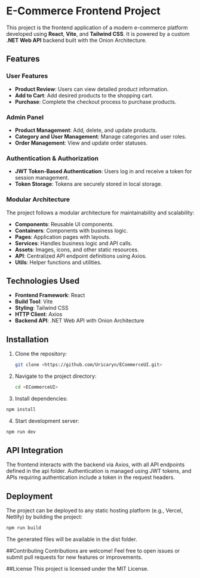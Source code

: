 # E-Commerce Frontend Project

This project is the frontend application of a modern e-commerce platform developed using **React**, **Vite**, and **Tailwind CSS**. It is powered by a custom **.NET Web API** backend built with the Onion Architecture.

## Features

### User Features
- **Product Review**: Users can view detailed product information.
- **Add to Cart**: Add desired products to the shopping cart.
- **Purchase**: Complete the checkout process to purchase products.

### Admin Panel
- **Product Management**: Add, delete, and update products.
- **Category and User Management**: Manage categories and user roles.
- **Order Management**: View and update order statuses.

### Authentication & Authorization
- **JWT Token-Based Authentication**: Users log in and receive a token for session management.
- **Token Storage**: Tokens are securely stored in local storage.

### Modular Architecture
The project follows a modular architecture for maintainability and scalability:
- **Components**: Reusable UI components.
- **Containers**: Components with business logic.
- **Pages**: Application pages with layouts.
- **Services**: Handles business logic and API calls.
- **Assets**: Images, icons, and other static resources.
- **API**: Centralized API endpoint definitions using Axios.
- **Utils**: Helper functions and utilities.

## Technologies Used
- **Frontend Framework**: React
- **Build Tool**: Vite
- **Styling**: Tailwind CSS
- **HTTP Client**: Axios
- **Backend API**: .NET Web API with Onion Architecture

## Installation

1. Clone the repository:
   ```bash
   git clone <https://github.com/Uricaryn/ECommerceUI.git>
   ```
   
2. Navigate to the project directory:

   ```bash
   cd <ECommerceUI>
   ```
   
4. Install dependencies:

 ```bash
npm install
 ```

4. Start development server:

```bash
npm run dev
```

## API Integration
The frontend interacts with the backend via Axios, with all API endpoints defined in the api folder. Authentication is managed using JWT tokens, and APIs requiring authentication include a token in the request headers.

## Deployment
The project can be deployed to any static hosting platform (e.g., Vercel, Netlify) by building the project:

```bash
npm run build
```

The generated files will be available in the dist folder.

##Contributing
Contributions are welcome! Feel free to open issues or submit pull requests for new features or improvements.

##License
This project is licensed under the MIT License.
